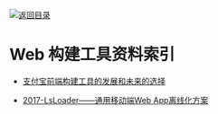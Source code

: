 [![返回目录](https://parg.co/UGo)](https://parg.co/b4z) 


 


 


 



# Web 构建工具资料索引



- [支付宝前端构建工具的发展和未来的选择](https://github.com/pigcan/blog/issues/4) 

- [2017-LsLoader——通用移动端Web App离线化方案](https://tech.meituan.com/LsLoader.html)
